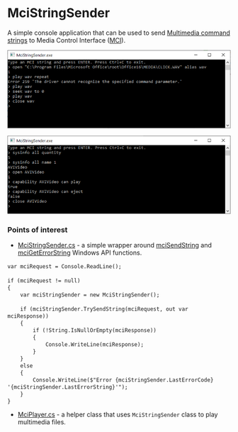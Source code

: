 # MciStringSender

A simple console application that can be used to send [Multimedia command strings](https://docs.microsoft.com/en-us/windows/win32/multimedia/multimedia-command-strings) to Media Control Interface ([MCI](https://docs.microsoft.com/en-us/windows/win32/multimedia/mci)).

![Play WAV file with MciStringSender](doc/MciStringSender1.png)

![Explorer multimedia device capabilities with MciStringSender](doc/MciStringSender2.png)

### Points of interest

* [MciStringSender.cs](src/MciStringSender/MciStringSender.cs) - a simple wrapper around [mciSendString](https://docs.microsoft.com/en-us/previous-versions/dd757161(v=vs.85)) and [mciGetErrorString](https://docs.microsoft.com/en-us/previous-versions/dd757158(v=vs.85)) Windows API functions.

```
var mciRequest = Console.ReadLine();

if (mciRequest != null)
{
    var mciStringSender = new MciStringSender();
    
    if (mciStringSender.TrySendString(mciRequest, out var mciResponse))
    {
        if (!String.IsNullOrEmpty(mciResponse))
        {
            Console.WriteLine(mciResponse);
        }
    }
    else
    {
        Console.WriteLine($"Error {mciStringSender.LastErrorCode} '{mciStringSender.LastErrorString}'");
    }
}
```

* [MciPlayer.cs](src/MciStringSender/MciPlayer.cs) - a helper class that uses `MciStringSender` class to play multimedia files.
